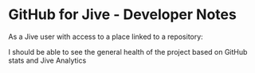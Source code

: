 GitHub for Jive - Developer Notes
=================================


As a Jive user with access to a place linked to a repository:

I should be able to see the general health of the project based on GitHub stats and Jive Analytics
